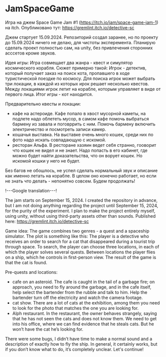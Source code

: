 # JamSpaceGame
Игра на джем Space Game Jam #1 (https://itch.io/jam/space-game-jam-1) на itch.
Опубликовано тут: https://gremlint.itch.io/detective-sc

Джем стартует 15.09.2024. Репозиторий создал заранее, но по проекту до 15.09.2024 ничего не делаю, для чистоты эксперемента.
Планирую сделать проект полностью сам, на unity, без привлечения сторонних асссетов кроме звуков.

Идея игры: Игра совмещает два жанра - квест и симулятор космического корабля. 
Сюжет примерно такой: Игрок - детектив, который получает заказ на поиск кота, пропавшего в ходе туристической поездке по космосу. Для поиска игрок может выбрать три локации, в каждой из которых ирок решает несколько квестов.
Между локациями игрок летит на корабле, которым управляет в виде от первого лица.
Итог игры - кот находится.

Предварительно квесты и локации:
- кафе на астероиде. Кафе попало в хвост мусорной каметы, на подлете надо облететь мусор, в самом кафе помочь выбраться бармену из завала и поговррить с ним. Помочь бармену включить электричество и посмотреть записи камер.
- кошачья выставка. На выставке очень много кошек, среди них по фото надо искать совпадающую с искомой.
- ресторан Альфа. В ресторане хазяин ведет себя странно, гооворит что кошек не видел и не знает. Надо попасть в его кабинет, где можно будет найти доказательства, что он ворует кошек. Но искомой кошки у него не будет.

Без багов не обошлось, не успел сделать нормальный звук и описание как именно летать на корабле. В целом оно конечно работает, но если не знать что делать - непонятно совсем.
Будем продолжать!

!---Google translation---!

The jam starts on September 15, 2024. I created the repository in advance, but I am not doing anything regarding the project until September 15, 2024, for the purity of the experiment.
I plan to make the project entirely myself, using unity, without using third-party assets other than sounds.
Published here: https://gremlint.itch.io/detective-sc

Game idea: The game combines two genres - a quest and a spaceship simulator. 
The plot is something like this: The player is a detective who receives an order to search for a cat that disappeared during a tourist trip through space. To search, the player can choose three locations, in each of which the player solves several quests.
Between locations the player flies on a ship, which he controls in first-person view.
The result of the game is that the cat is found.

Pre-quests and locations:
- cafe on an asteroid. The cafe is caught in the tail of a garbage fire; on approach, you need to fly around the garbage, and in the cafe itself, help select the bartender from the rubble and talk to him. Help the bartender turn off the electricity and watch the camera footage.
- cat show. There are a lot of cats at the exhibition, among them you need to look for the photo that matches the one you are looking for.
- Alph restaurant. In the restaurant, the owner behaves strangely, saying that he has not seen the cats and does not know them. We need to get into his office, where we can find evidence that he steals cats. But he won’t have the cat he’s looking for.

There were some bugs, I didn’t have time to make a normal sound and a description of exactly how to fly the ship. In general, it certainly works, but if you don’t know what to do, it’s completely unclear.
Let's continue!
